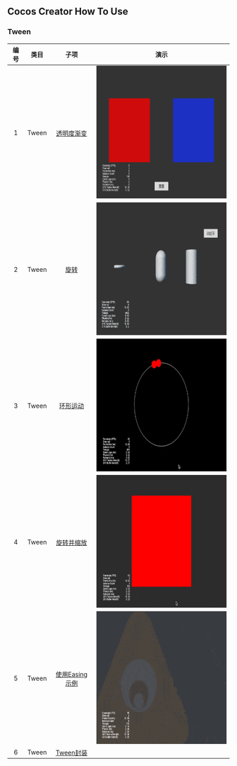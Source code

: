 ## Cocos Creator How To Use

### Tween
| 编号 | 类目 | 子项  | 演示 |
| :---: | :---: | :---: | :---: |
| 1 | Tween | [透明度渐变](https://gitee.com/yeshao2069/cocos-creator-how-to-use/tree/v3.5.x/proj/Tween/Creator3.5.0_2D_TweenOpacityChange) | <div align=center><img src="../../gif/202203/2022030501.gif" width="400" height="300" /></div> |
| 2 | Tween | [旋转](https://gitee.com/yeshao2069/cocos-creator-how-to-use/tree/v3.5.x/proj/Tween/Creator3.5.0_3D_TweenRotateChange) | <div align=center><img src="../../gif/202203/2022030502.gif" width="400" height="300" /></div> |
| 3 | Tween | [环形运动](https://gitee.com/yeshao2069/cocos-creator-how-to-use/tree/v3.5.x/proj/Tween/Creator3.5.0_2D_TweenCircleMove) | <div align=center><img src="../../gif/202203/2022030503.gif" width="400" height="300" /></div> |
| 4 | Tween | [旋转并缩放](https://gitee.com/yeshao2069/cocos-creator-how-to-use/tree/v3.5.x/proj/Tween/Creator3.5.0_2D_TweenRotateAndScaleForever)  | <div align=center><img src="../../gif/202203/2022030504.gif" width="400" height="300" /></div> |
| 5 | Tween | [使用Easing示例](https://gitee.com/yeshao2069/cocos-creator-how-to-use/tree/v3.5.x/proj/Tween/Creator3.5.0_2D_TweenShowMonster)  | <div align=center><img src="../../gif/202203/2022030505.gif" width="400" height="300" /></div> |
| 6 | Tween | [Tween封装](https://gitee.com/yeshao2069/cocos-creator-how-to-use/tree/v3.5.x/proj/Tween/Creator3.5.0_2D_TweenCCUtils)  |   |